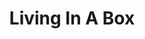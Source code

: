 ---
title: "Living In A Box"
summary: "British synth-pop group, formed in 1985 in Sheffield as the successor of Typhoon Saturday, disbanded in 1990. Their single “Living in a Box” peaked at number 5 on the UK Singles Chart. It was the band’s only single to chart in the Top 40 of the Billboard Hot 100 in the U.S. and was later covered by who had also worked on the group’s debut album. In 1989 two further UK Top Ten singles were released, “Blow the House Down” and “Room in Your Heart”."
image: "living-in-a-box.jpg"
apple_music_artist_url: "https://music.apple.com/gb/artist/living-in-a-box/1128671535"
---